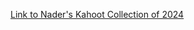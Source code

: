 [Link to Nader's Kahoot Collection of 2024](https://fullframedev.notion.site/Kahoots-c1ab94ef695f4ae5bf3650660e7e72af)
